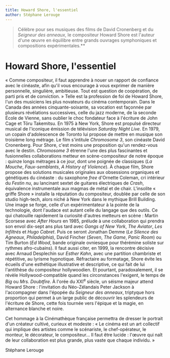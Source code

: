 ```yaml
---
title: Howard Shore, l'essentiel
author: Stéphane Lerouge
---
```


> Célèbre pour ses musiques des films de David Cronenberg et du _Seigneur des anneaux_, le compositeur Howard Shore est l'auteur d'une œuvre en équilibre entre grands ouvrages symphoniques et compositions expérimentales.\*\*

# Howard Shore, l'essentiel

« Comme compositeur, il faut apprendre à nouer un rapport de confiance avec le cinéaste, afin qu'il vous encourage à vous exprimer de manière personnelle, singulière, ambitieuse. Tout est question de coopération, de parti pris et de conviction. » Telle est la profession de foi de Howard Shore, l'un des musiciens les plus novateurs du cinéma contemporain. Dans le Canada des années cinquante-soixante, sa vocation est façonnée par plusieurs révélations successives, celle du jazz moderne, de la seconde École de Vienne, sans oublier le choc fondateur face à l'écriture de John Cage et Tōru Takemitsu. En 1975 à New York, Shore est propulsé directeur musical de l'iconique émission de télévision _Saturday Night Live_. En 1979, un copain d'adolescence de Toronto lui propose de mettre en musique son troisième long métrage. Le film s'intitule _Chromosome 3_, son cinéaste David Cronenberg. Pour Shore, c'est moins une proposition qu'un rendez-vous avec le destin. _Chromosome 3_ étrenne l'une des plus fascinantes et fusionnelles collaborations metteur en scène-compositeur de notre époque : quinze longs métrages à ce jour, dont une poignée de classiques (_La Mouche_, _Faux-semblants_, _A History of Violence_). À chaque film, Shore propose des solutions musicales originales aux obsessions organiques et génétiques du cinéaste : du saxophone _free_ d'Ornette Coleman, cri intérieur du _Festin nu_, au lancinant sextet de guitares électriques de _Crash_, équivalence instrumentale aux magmas de métal et de chair. L'insolite « griffe Shore » installe la réputation du compositeur, doublée par celle de son studio high-tech, alors niché à New York dans le mythique Brill Building. Une image se forge, celle d'un expérimentateur à la pointe de la technologie, dont l'audace est autant celle du langage que des outils. Ce qui chatouille rapidement la curiosité d'autres metteurs en scène : Martin Scorsese avec _After Hours_ en 1985, prélude à une collaboration qui prendra son envol dix-sept ans plus tard avec _Gangs of New York_, _The Aviator_, _Les Infiltrés_ et _Hugo Cabret_. Puis ce seront Jonathan Demme (_Le Silence des Agneaux_, _Philadelphia_), David Fincher (_Seven_, _The Game_, _Panic Room_) ou Tim Burton (_Ed Wood_, bande originale ovniesque pour thérémine soliste sur rythmes afro-cubains). Il faut aussi citer, en 1999, la rencontre décisive avec Arnaud Desplechin sur _Esther Kahn_, avec une partition chambriste et répétitive, au lyrisme hypnotique. Réfractaire au formatage, Shore évite les écueils d'une esthétique illustrative et descriptive, ce qui fait de lui l'antithèse du compositeur hollywoodien. Et pourtant, paradoxalement, il se révèle Hollywood-compatible quand les circonstances l'exigent, le temps de _Big_ ou _Mrs. Doubtfire_. À l'orée du XXI<sup>e</sup> siècle, un séisme majeur attend Howard Shore : l'invitation du Néo-Zélandais Peter Jackson à l'accompagner dans l'épopée du _Seigneur des anneaux_, triptyque hors proportion qui permet à un large public de découvrir les splendeurs de l'écriture de Shore, cette fois tournée vers l'épique et la magie, en alternance blanche et noire.

Cet hommage à la Cinémathèque française permettra de dresser le portrait d'un créateur cultivé, curieux et modeste : « Le cinéma est un art collectif qui implique des artistes comme le scénariste, le chef-opérateur, le monteur, le décorateur, le compositeur... Il faut être lucide : l'œuvre qui naît de leur collaboration est plus grande, plus vaste que chaque individu. »

Stéphane Lerouge
